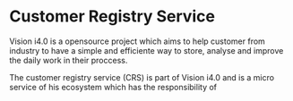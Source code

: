 # Customer Registry Service

Vision i4.0 is a opensource project which aims to help customer from industry to have a simple and efficiente way to store, analyse and improve the daily work in their proccess.

The customer registry service (CRS) is part of Vision i4.0 and is a micro service of his ecosystem which has the responsibility of 
